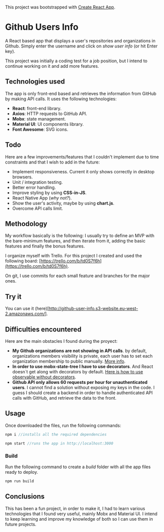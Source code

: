 This project was bootstrapped with [Create React App](https://github.com/facebook/create-react-app).

# Github Users Info

A React based app that displays a user's repositories and organizations in Github. Simply enter the username and click on *show user info* (or hit Enter key).

This project was initially a coding test for a job position, but I intend to continue working on it and add more features.

## Technologies used
The app is only front-end based and retrieves the information from GitHub by making API calls. It uses the following technologies:
 - **React**: front-end library.
 - **Axios**: HTTP requests to GitHub API.
 - **Mobx**: state management.
 - **Material UI**: UI components library.
 - **Font Awesome**: SVG icons.

## Todo
Here are a few improvements/features that I couldn't implement due to time constraints and that I wish to add in the future: 
 - Implement responsiveness. Current it only shows correctly in desktop browsers.
 - Unit / integration testing.
 - Better error handling.
 - Improve styling by using **CSS-in-JS**.
 - React Native App (*why not?*).
 - Show the user's activity, maybe by using **chart.js**.
 - Overcome API calls limit.

## Methodology
My workflow basically is the following: I usually try to define an MVP with the bare-minimum features, and then iterate from it, adding the basic features and finally the bonus features.

I organize myself with Trello. For this project I created and used the following board: [https://trello.com/b/td0S7f6h](https://trello.com/b/td0S7f6h).

On git, I use commits for each small feature and branches for the major ones.

## Try it
You can use it (here)[http://github-user-info.s3-website.eu-west-2.amazonaws.com/].

## Difficulties encountered
Here are the main obstacles I found during the proyect:
 - **My Github organizations are not showing in API calls**. by default, organizations members visibility is private, each user has to set each organization membership to public manually. [More info](https://help.github.com/en/articles/publicizing-or-hiding-organization-membership).
 - **In order to use mobx-state-tree I have to use decorators**. And React doesn`t get along with decorators by default. [Here is how to use observable without decorators](https://mobx.js.org/best/decorators.html).
 - **Github API only allows 60 requests per hour for unauthenticated users**. I cannot find a solution without exposing my keys in the code. I guess I should create a backend in order to handle authenticated API calls with GitHub, and retrieve the data to the front.

## Usage

Once downloaded the files, run the following commands:
```js
npm i //installs all the required dependencies

npm start //runs the app in http://localhost:3000
```

### Build
Run the following command to create a *build* folder with all the app files ready to deploy.
```js
npm run build
```
## Conclusions
This has been a fun project, in order to make it, I had to learn various technologies that I found very useful, mainly Mobx and Material UI. I intend to keep learning and improve my knowledge of both so I can use them in future projects.
